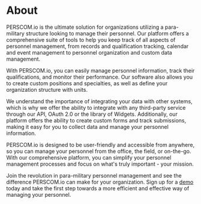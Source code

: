 # About

PERSCOM.io is the ultimate solution for organizations utilizing a para-military structure looking to manage their personnel. Our platform
offers a comprehensive suite of tools to help you keep track of all aspects of personnel management, from records and qualification
tracking, calendar and event management to personnel organization and custom data management.

With PERSCOM.io, you can easily manage personnel information, track their qualifications, and monitor their performance. Our software also
allows you to create custom positions and specialties, as well as define your organization structure with units.

We understand the importance of integrating your data with other systems, which is why we offer the ability to integrate with any
third-party service through our API, OAuth 2.0 or the library of Widgets. Additionally, our platform offers the ability to create custom
forms and track submissions, making it easy for you to collect data and manage your personnel information.

PERSCOM.io is designed to be user-friendly and accessible from anywhere, so you can manage your personnel from the office, the field, or
on-the-go. With our comprehensive platform, you can simplify your personnel management processes and focus on what's truly important - your
mission.

Join the revolution in para-military personnel management and see the difference PERSCOM.io can make for your organization. Sign up for a
[demo](https://perscom.io/register) today and take the first step towards a more efficient and effective way of managing your personnel.
